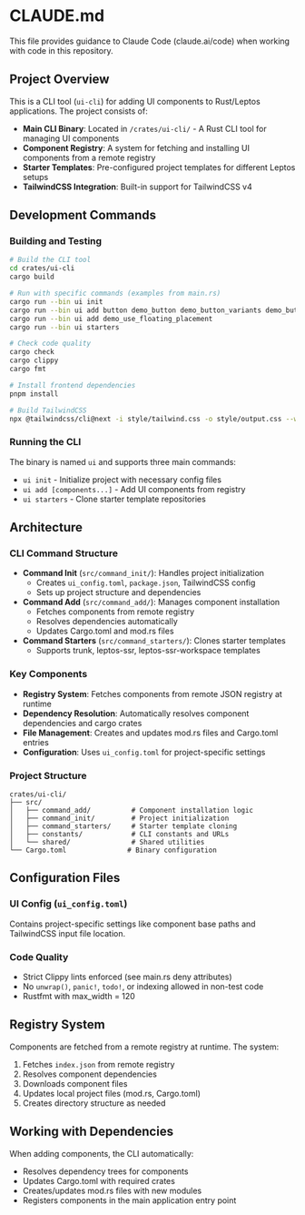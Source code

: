 # CLAUDE.md

This file provides guidance to Claude Code (claude.ai/code) when working with code in this repository.

## Project Overview

This is a CLI tool (`ui-cli`) for adding UI components to Rust/Leptos applications. The project consists of:

- **Main CLI Binary**: Located in `/crates/ui-cli/` - A Rust CLI tool for managing UI components
- **Component Registry**: A system for fetching and installing UI components from a remote registry
- **Starter Templates**: Pre-configured project templates for different Leptos setups
- **TailwindCSS Integration**: Built-in support for TailwindCSS v4

## Development Commands

### Building and Testing
```bash
# Build the CLI tool
cd crates/ui-cli
cargo build

# Run with specific commands (examples from main.rs)
cargo run --bin ui init
cargo run --bin ui add button demo_button demo_button_variants demo_button_sizes
cargo run --bin ui add demo_use_floating_placement
cargo run --bin ui starters

# Check code quality
cargo check
cargo clippy
cargo fmt

# Install frontend dependencies
pnpm install

# Build TailwindCSS
npx @tailwindcss/cli@next -i style/tailwind.css -o style/output.css --watch
```

### Running the CLI
The binary is named `ui` and supports three main commands:
- `ui init` - Initialize project with necessary config files
- `ui add [components...]` - Add UI components from registry
- `ui starters` - Clone starter template repositories

## Architecture

### CLI Command Structure
- **Command Init** (`src/command_init/`): Handles project initialization
  - Creates `ui_config.toml`, `package.json`, TailwindCSS config
  - Sets up project structure and dependencies
- **Command Add** (`src/command_add/`): Manages component installation
  - Fetches components from remote registry
  - Resolves dependencies automatically
  - Updates Cargo.toml and mod.rs files
- **Command Starters** (`src/command_starters/`): Clones starter templates
  - Supports trunk, leptos-ssr, leptos-ssr-workspace templates

### Key Components
- **Registry System**: Fetches components from remote JSON registry at runtime
- **Dependency Resolution**: Automatically resolves component dependencies and cargo crates
- **File Management**: Creates and updates mod.rs files and Cargo.toml entries
- **Configuration**: Uses `ui_config.toml` for project-specific settings

### Project Structure
```
crates/ui-cli/
├── src/
│   ├── command_add/          # Component installation logic
│   ├── command_init/         # Project initialization
│   ├── command_starters/     # Starter template cloning
│   ├── constants/            # CLI constants and URLs
│   └── shared/               # Shared utilities
└── Cargo.toml               # Binary configuration
```

## Configuration Files

### UI Config (`ui_config.toml`)
Contains project-specific settings like component base paths and TailwindCSS input file location.

### Code Quality
- Strict Clippy lints enforced (see main.rs deny attributes)
- No `unwrap()`, `panic!`, `todo!`, or indexing allowed in non-test code
- Rustfmt with max_width = 120

## Registry System

Components are fetched from a remote registry at runtime. The system:
1. Fetches `index.json` from remote registry
2. Resolves component dependencies 
3. Downloads component files
4. Updates local project files (mod.rs, Cargo.toml)
5. Creates directory structure as needed

## Working with Dependencies

When adding components, the CLI automatically:
- Resolves dependency trees for components
- Updates Cargo.toml with required crates
- Creates/updates mod.rs files with new modules
- Registers components in the main application entry point